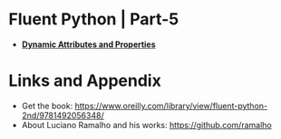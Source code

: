 # Fluent Python | Part-5

* **[Dynamic Attributes and Properties](https://github.com/nihathalici/Fluent-Python/tree/main/PART-05/CHPT-22-Dynamic-Attributes-and-Properties)**



Links and Appendix
========================================================

- Get the book: https://www.oreilly.com/library/view/fluent-python-2nd/9781492056348/
- About Luciano Ramalho and his works: https://github.com/ramalho
